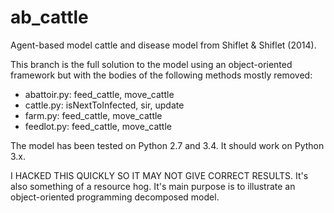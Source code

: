 # ab_cattle
Agent-based model cattle and disease model from Shiflet &amp; Shiflet (2014).

This branch is the full solution to the model using an object-oriented
framework but with the bodies of the following methods mostly removed:

* abattoir.py:  feed_cattle, move_cattle
* cattle.py:  isNextToInfected, sir, update
* farm.py:  feed_cattle, move_cattle
* feedlot.py:  feed_cattle, move_cattle

The model has been tested on Python 2.7 and 3.4.  It should work on
Python 3.x.

I HACKED THIS QUICKLY SO IT MAY NOT GIVE CORRECT RESULTS.  It's also
something of a resource hog.  It's main purpose is to illustrate an
object-oriented programming decomposed model.
